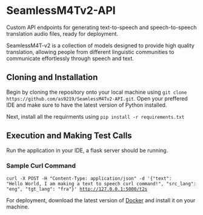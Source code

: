# SeamlessM4Tv2-API
Custom API endpoints for generating text-to-speech and speech-to-speech translation audio files, ready for deployment. 
<p> SeamlessM4T-v2 is a collection of models designed to provide high quality translation, allowing people from different linguistic communities to communicate effortlessly through speech and text. </p>

## Cloning and Installation
<p> Begin by cloning the repository onto your local machine using <code>git clone https://github.com/as9219/SeamlessM4Tv2-API.git</code>. Open your preffered IDE and make sure to have the latest version of Python installed.
<p> Next, install all the requirments using <code>pip install -r requirements.txt</code>

## Execution and Making Test Calls
Run the application in your IDE, a flask server should be running.

### Sample Curl Command
<code>curl -X POST -H "Content-Type: application/json" -d '{"text": "Hello World, I am making a text to speech curl command!", "src_lang": "eng", "tgt_lang": "fra"}' http://127.0.0.1:5000/t2s</code>

For deployment, download the latest version of <a href='https://www.docker.com/products/docker-desktop/'>Docker</a> and install it on your machine.
